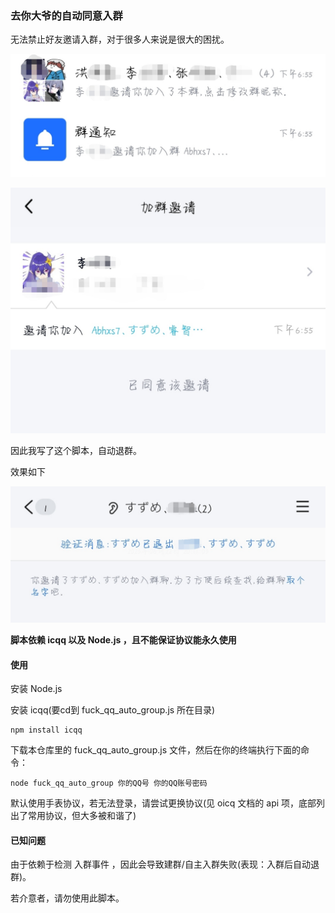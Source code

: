### 去你大爷的自动同意入群

无法禁止好友邀请入群，对于很多人来说是很大的困扰。

![](原因2.jpg)

![](原因.jpg)

因此我写了这个脚本，自动退群。

效果如下

![](效果.jpg)

**脚本依赖 icqq 以及 Node.js ，且不能保证协议能永久使用**

#### 使用

安装 Node.js

安装 icqq(要cd到 fuck_qq_auto_group.js 所在目录)

```shell
npm install icqq
```

下载本仓库里的 fuck_qq_auto_group.js 文件，然后在你的终端执行下面的命令：

```shell
node fuck_qq_auto_group 你的QQ号 你的QQ账号密码
```

默认使用手表协议，若无法登录，请尝试更换协议(见 oicq 文档的 api 项，底部列出了常用协议，但大多被和谐了)

#### 已知问题

由于依赖于检测 入群事件 ，因此会导致建群/自主入群失败(表现：入群后自动退群)。

若介意者，请勿使用此脚本。
